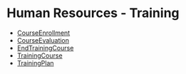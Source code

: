 <div class="ignore-in-full-text-search">

# Human Resources - Training
  - [CourseEnrollment](/modules/humanresource-training/CourseEnrollment.md)
  - [CourseEvaluation](/modules/humanresource-training/CourseEvaluation.md)
  - [EndTrainingCourse](/modules/humanresource-training/EndTrainingCourse.md)
  - [TrainingCourse](/modules/humanresource-training/TrainingCourse.md)
  - [TrainingPlan](/modules/humanresource-training/TrainingPlan.md)

</div>
